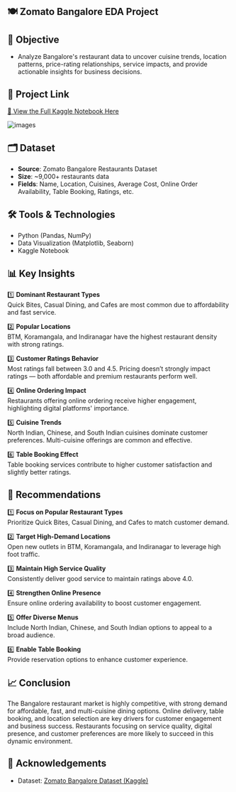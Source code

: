  ## 🍽️ Zomato Bangalore EDA Project
 
## 📌 Objective
- Analyze Bangalore's restaurant data to uncover cuisine trends, location patterns, price-rating relationships, service impacts, and provide actionable insights for business decisions.

## 🔗 Project Link

[🔗 View the Full Kaggle Notebook Here](https://www.kaggle.com/code/muskanchinchkhede/zomato-bangalore-eda-project)

![images](https://github.com/user-attachments/assets/c7c88b27-d219-40ad-86eb-33e543db5c6f)

## 🗂️ Dataset

- **Source**: Zomato Bangalore Restaurants Dataset
- **Size**: ~9,000+ restaurants data
- **Fields**: Name, Location, Cuisines, Average Cost, Online Order Availability, Table Booking, Ratings, etc.

## 🛠️ Tools & Technologies

- Python (Pandas, NumPy)
- Data Visualization (Matplotlib, Seaborn)
- Kaggle Notebook

## 📊 Key Insights

1️⃣ **Dominant Restaurant Types**  
Quick Bites, Casual Dining, and Cafes are most common due to affordability and fast service.

2️⃣ **Popular Locations**  
BTM, Koramangala, and Indiranagar have the highest restaurant density with strong ratings.

3️⃣ **Customer Ratings Behavior**  
Most ratings fall between 3.0 and 4.5. Pricing doesn’t strongly impact ratings — both affordable and premium restaurants perform well.

4️⃣ **Online Ordering Impact**  
Restaurants offering online ordering receive higher engagement, highlighting digital platforms' importance.

5️⃣ **Cuisine Trends**  
North Indian, Chinese, and South Indian cuisines dominate customer preferences. Multi-cuisine offerings are common and effective.

6️⃣ **Table Booking Effect**  
Table booking services contribute to higher customer satisfaction and slightly better ratings.

## 📌 Recommendations

1️⃣ **Focus on Popular Restaurant Types**  
Prioritize Quick Bites, Casual Dining, and Cafes to match customer demand.

2️⃣ **Target High-Demand Locations**  
Open new outlets in BTM, Koramangala, and Indiranagar to leverage high foot traffic.

3️⃣ **Maintain High Service Quality**  
Consistently deliver good service to maintain ratings above 4.0.

4️⃣ **Strengthen Online Presence**  
Ensure online ordering availability to boost customer engagement.

5️⃣ **Offer Diverse Menus**  
Include North Indian, Chinese, and South Indian options to appeal to a broad audience.

6️⃣ **Enable Table Booking**  
Provide reservation options to enhance customer experience.

## 📈 Conclusion

The Bangalore restaurant market is highly competitive, with strong demand for affordable, fast, and multi-cuisine dining options. Online delivery, table booking, and location selection are key drivers for customer engagement and business success. Restaurants focusing on service quality, digital presence, and customer preferences are more likely to succeed in this dynamic environment.

## 🔗 Acknowledgements

- Dataset: [Zomato Bangalore Dataset (Kaggle)](https://www.kaggle.com/datasets)


